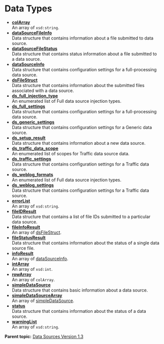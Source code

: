 # Data Types

 

-   **[colArray](../data_types/r_col_array.md)**  
An array of `xsd:string`.
-   **[dataSourceFileInfo](../data_types/r_data_source_file_info.md)**  
 Data structure that contains information about a file submitted to data source.
-   **[dataSourceFileStatus](../data_types/r_data_source_file_status.md)**  
 Data structure that contains status information about a file submitted to a data source.
-   **[dataSourceInfo](../data_types/r_data_source_info.md)**  
 Data structure that contains configuration settings for a full-processing data source.
-   **[dsFileStruct](../data_types/r_ds_file_struct.md)**  
 Data structure that contains information about the submitted files associated with a data source.
-   **[ds\_full\_injection\_type](../data_types/r_ds_full_injection_type.md)**  
 An enumerated list of Full data source injection types.
-   **[ds\_full\_settings](../data_types/r_ds_full_settings.md)**  
 Data structure that contains configuration settings for a full-processing data source.
-   **[ds\_generic\_settings](../data_types/r_ds_generic_settings.md)**  
 Data structure that contains configuration settings for a Generic data source.
-   **[ds\_setup\_result](../data_types/r_ds_setup_result.md)**  
 Data structure that contains information about a new data source.
-   **[ds\_traffic\_data\_scope](../data_types/r_ds_traffic_data_scope.md)**  
 An enumerated list of scopes for Traffic data source data.
-   **[ds\_traffic\_settings](../data_types/r_ds_traffic_settings.md)**  
 Data structure that contains configuration settings for a Traffic data source.
-   **[ds\_weblog\_formats](../data_types/r_ds_weblog_formats.md)**  
 An enumerated list of Full data source injection types.
-   **[ds\_weblog\_settings](../data_types/r_ds_weblog_settings.md)**  
 Data structure that contains configuration settings for a Traffic data source.
-   **[errorList](../data_types/r_error_list.md)**  
An array of `xsd:string`.
-   **[fileIDResult](../data_types/r_file_id_result.md)**  
 Data structure that contains a list of file IDs submitted to a particular data source.
-   **[fileInfoResult](../data_types/r_file_info_result.md)**  
An array of [dsFileStruct](r_ds_file_struct.md#).
-   **[fileStatusResult](../data_types/r_file_status_result.md)**  
 Data structure that contains information about the status of a single data source file.
-   **[infoResult](../data_types/r_info_result.md)**  
An array of [dataSourceInfo](r_data_source_info.md#).
-   **[intArray](../data_types/r_int_array.md)**  
An array of `xsd:int`.
-   **[rowArray](../data_types/r_row_array.md)**  
An array of `colArray`.
-   **[simpleDataSource](../data_types/r_simple_data_source.md)**  
 Data structure that contains basic information about a data source.
-   **[simpleDataSourceArray](../data_types/r_simple_data_source_array.md)**  
An array of [simpleDataSource](r_simple_data_source.md#).
-   **[status](../data_types/r_status.md)**  
 Data structure that contains information about the status of a data source.
-   **[warningList](../data_types/r_warning_list.md)**  
An array of `xsd:string`.

**Parent topic:** [Data Sources Version 1.3](../c_data_sources_api_1_3.md)

